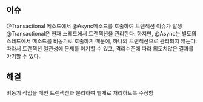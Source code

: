 ## 이슈
@Transactional 메소드에서 @Async메소드를 호출하여 트렌잭션 이슈가 발생  
@Transactional은 현재 스레드에서 트랜잭션을 관리한다. 하지만, @Async는 별도의 스레드에서 메소드를 비동기로 호출하기 때문에, 하나의 트랜잭션으로 관리되지 않는다.  
따라서 트랜잭션 일관성에 문제를 야기할 수 있고, 격리수준에 따라 의도치않은 결과를 야기할 수 있다.

## 해결
비동기 작업을 메인 트랜잭션과 분리하여 별개로 처리하도록 수정함